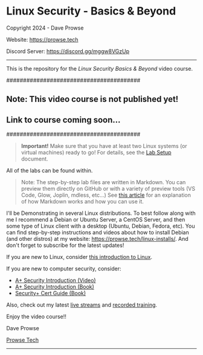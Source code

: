 # Linux Security - Basics & Beyond

Copyright 2024 - Dave Prowse

Website: https://prowse.tech

Discord Server: https://discord.gg/mggw8VGzUp

---

This is the repository for the *Linux Security Basics & Beyond* video course.

########################################
## Note: This video course is not published yet! 
## Link to course coming soon...
########################################

> **Important!** Make sure that you have at least two Linux systems (or virtual machines) ready to go! For details, see the [Lab Setup](lab-setup/lab-setup.md) document.

All of the labs can be found within.

> Note: The step-by-step lab files are written in Markdown. You can preview them directly on GitHub or with a variety of preview tools (VS Code, Glow, Joplin, mdless, etc...) See [this article](<https://prowse.tech/markdown>) for an explanation of how Markdown works and how you can use it.


I'll be Demonstrating in several Linux distributions. To best follow along with me I recommend a Debian or Ubuntu Server, a CentOS Server, and then some type of Linux client with a desktop (Ubuntu, Debian, Fedora, etc). You can find step-by-step instructions and videos about how to install Debian (and other distros) at my website: https://prowse.tech/linux-installs/. And don't forget to subscribe for the latest updates!

If you are new to Linux, consider [this introduction to Linux](<https://learning.oreilly.com/videos/comptia-a-core/9780137903894/9780137903894-CAP2_01_10_00/>).

If you are new to computer security, consider:

- [A+ Security Introduction (Video)](<https://learning.oreilly.com/videos/comptia-a-core/9780137903894/9780137903894-CAP2_02_00_00/>)
- [A+ Security Introduction (Book)](<https://learning.oreilly.com/library/view/comptia-a-core/9780137637775/part02_core02.xhtml#part2c_02>)
- [Security+ Cert Guide (Book)](<https://learning.oreilly.com/library/view/comptia-r-security-sy0-501/9780134781051/>)

Also, check out my latest [live streams](https://prowse.tech/live-training/) and [recorded training](https://prowse.tech/recorded_training/).

Enjoy the video course!!

Dave Prowse

[Prowse Tech](<https://prowse.tech>)

---
